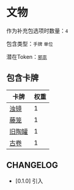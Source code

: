 # 文物

作为补充包选项时数量：`4`

包含类型：`手牌` `单位`

潜在Token：[`邪祟`](邪祟.md)

## 包含卡牌

卡牌 | 权重
--- | ---
[浊镜](../卡牌/浊镜.md) | 1
[藤笼](../卡牌/藤笼.md) | 1 
[旧陶罐](../卡牌/旧陶罐.md) | 1
[古卷](../卡牌/古卷.md) | 1

## CHANGELOG

- [0.1.0] 引入
